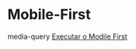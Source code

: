 # Mobile-First
 media-query
<a href = "https://github.com/jeandreotti/Mobile-First/index-midilefirst.html"> Executar o Modile First</a>